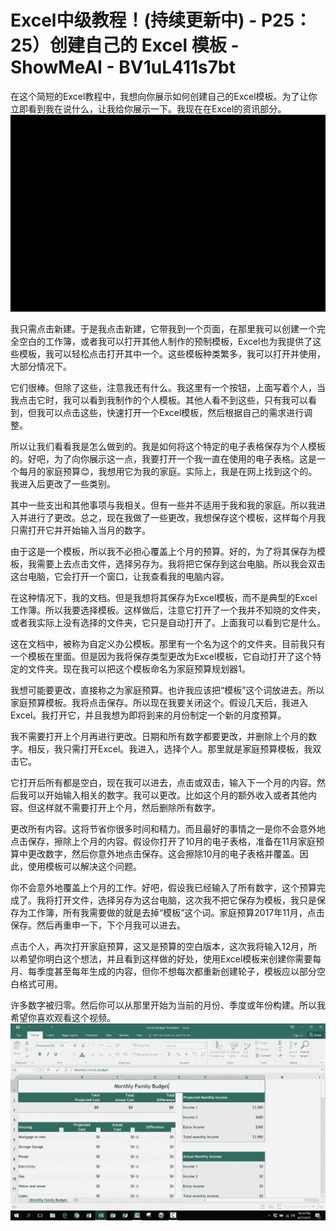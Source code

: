 # Excel中级教程！(持续更新中) - P25：25）创建自己的 Excel 模板 - ShowMeAI - BV1uL411s7bt

在这个简短的Excel教程中，我想向你展示如何创建自己的Excel模板。为了让你立即看到我在说什么，让我给你展示一下。我现在在Excel的资讯部分。![](img/d3f5b5c9fc5ee2f04a826197a1bf2331_1.png)

我只需点击新建。于是我点击新建，它带我到一个页面，在那里我可以创建一个完全空白的工作簿，或者我可以打开其他人制作的预制模板，Excel也为我提供了这些模板，我可以轻松点击打开其中一个。这些模板种类繁多，我可以打开并使用，大部分情况下。

它们很棒。但除了这些，注意我还有什么。我这里有一个按钮，上面写着个人，当我点击它时，我可以看到我制作的个人模板。其他人看不到这些，只有我可以看到，但我可以点击这些，快速打开一个Excel模板，然后根据自己的需求进行调整。

所以让我们看看我是怎么做到的。我是如何将这个特定的电子表格保存为个人模板的。好吧，为了向你展示这一点，我要打开一个我一直在使用的电子表格。这是一个每月的家庭预算😊，我想用它为我的家庭。实际上，我是在网上找到这个的。我进入后更改了一些类别。

其中一些支出和其他事项与我相关。但有一些并不适用于我和我的家庭。所以我进入并进行了更改。总之，现在我做了一些更改，我想保存这个模板，这样每个月我只需打开它并开始输入当月的数字。

由于这是一个模板，所以我不必担心覆盖上个月的预算。好的，为了将其保存为模板，我需要上去点击文件，选择另存为。我将把它保存到这台电脑。所以我会双击这台电脑，它会打开一个窗口，让我查看我的电脑内容。

在这种情况下，我的文档。但是我想将其保存为Excel模板，而不是典型的Excel工作簿。所以我要选择模板。这样做后，注意它打开了一个我并不知晓的文件夹，或者我实际上没有选择的文件夹，它只是自动打开了。上面我可以看到它是什么。

这在文档中，被称为自定义办公模板。那里有一个名为这个的文件夹。目前我只有一个模板在里面。但是因为我将保存类型更改为Excel模板，它自动打开了这个特定的文件夹。现在我可以把这个模板命名为家庭预算规划器1。

我想可能要更改，直接称之为家庭预算。也许我应该把“模板”这个词放进去。所以家庭预算模板。我将点击保存。所以现在我要关闭这个。假设几天后，我进入Excel。我打开它，并且我想为即将到来的月份制定一个新的月度预算。

我不需要打开上个月再进行更改。日期和所有数字都要更改，并删除上个月的数字。相反，我只需打开Excel。我进入，选择个人。那里就是家庭预算模板，我双击它。

它打开后所有都是空白，现在我可以进去，点击或双击，输入下一个月的内容。然后我可以开始输入相关的数字。我可以更改。比如这个月的额外收入或者其他内容。但这样就不需要打开上个月，然后删除所有数字。

更改所有内容。这将节省你很多时间和精力。而且最好的事情之一是你不会意外地点击保存，擦除上个月的内容。假设你打开了10月的电子表格，准备在11月家庭预算中更改数字，然后你意外地点击保存。这会擦除10月的电子表格并覆盖。因此，使用模板可以解决这个问题。

你不会意外地覆盖上个月的工作。好吧，假设我已经输入了所有数字，这个预算完成了。我将打开文件，选择另存为这台电脑，这次我不把它保存为模板，我只是保存为工作簿，所有我需要做的就是去掉“模板”这个词。家庭预算2017年11月，点击保存。然后再重申一下，下个月我可以进去。

点击个人，再次打开家庭预算，这又是预算的空白版本，这次我将输入12月，所以希望你明白这个想法，并且看到这样做的好处，使用Excel模板来创建你需要每月、每季度甚至每年生成的内容，但你不想每次都重新创建轮子，模板应以部分空白格式可用。

许多数字被归零。然后你可以从那里开始为当前的月份、季度或年份构建。所以我希望你喜欢观看这个视频。![](img/d3f5b5c9fc5ee2f04a826197a1bf2331_3.png)
